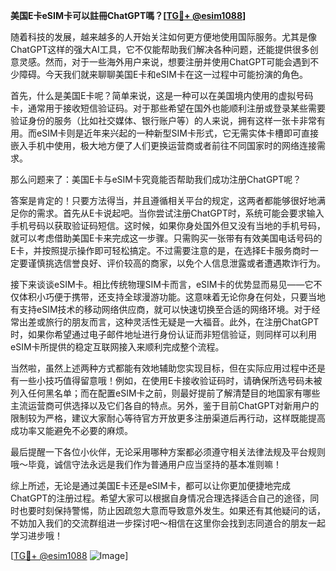 **美国E卡eSIM卡可以註冊ChatGPT嗎？[[TG💪+ @esim1088](https://t.me/s/esim1088)]**

随着科技的发展，越来越多的人开始关注如何更方便地使用国际服务。尤其是像ChatGPT这样的强大AI工具，它不仅能帮助我们解决各种问题，还能提供很多创意灵感。然而，对于一些海外用户来说，想要注册并使用ChatGPT可能会遇到不少障碍。今天我们就来聊聊美国E卡和eSIM卡在这一过程中可能扮演的角色。

首先，什么是美国E卡呢？简单来说，这是一种可以在美国境内使用的虚拟号码卡，通常用于接收短信验证码。对于那些希望在国外也能顺利注册或登录某些需要验证身份的服务（比如社交媒体、银行账户等）的人来说，拥有这样一张卡非常有用。而eSIM卡则是近年来兴起的一种新型SIM卡形式，它无需实体卡槽即可直接嵌入手机中使用，极大地方便了人们更换运营商或者前往不同国家时的网络连接需求。

那么问题来了：美国E卡与eSIM卡究竟能否帮助我们成功注册ChatGPT呢？

答案是肯定的！只要方法得当，并且遵循相关平台的规定，这两者都能够很好地满足你的需求。首先从E卡说起吧。当你尝试注册ChatGPT时，系统可能会要求输入手机号码以获取验证码短信。这时候，如果你身处国外但又没有当地的手机号码，就可以考虑借助美国E卡来完成这一步骤。只需购买一张带有有效美国电话号码的E卡，并按照提示操作即可轻松搞定。不过需要注意的是，在选择E卡服务商时一定要谨慎挑选信誉良好、评价较高的商家，以免个人信息泄露或者遭遇欺诈行为。

接下来谈谈eSIM卡。相比传统物理SIM卡而言，eSIM卡的优势显而易见——它不仅体积小巧便于携带，还支持全球漫游功能。这意味着无论你身在何处，只要当地有支持eSIM技术的移动网络供应商，就可以快速切换至合适的网络环境。对于经常出差或旅行的朋友而言，这种灵活性无疑是一大福音。此外，在注册ChatGPT时，如果你希望通过电子邮件地址进行身份认证而非短信验证，则同样可以利用eSIM卡所提供的稳定互联网接入来顺利完成整个流程。

当然啦，虽然上述两种方式都能有效地辅助您实现目标，但在实际应用过程中还是有一些小技巧值得留意哦！例如，在使用E卡接收验证码时，请确保所选号码未被列入任何黑名单；而在配置eSIM卡之前，则最好提前了解清楚目的地国家有哪些主流运营商可供选择以及它们各自的特点。另外，鉴于目前ChatGPT对新用户的限制较为严格，建议大家耐心等待官方开放更多注册渠道后再行动，这样既能提高成功率又能避免不必要的麻烦。

最后提醒一下各位小伙伴，无论采用哪种方案都必须遵守相关法律法规及平台规则哦～毕竟，诚信守法永远是我们作为普通用户应当坚持的基本准则嘛！

综上所述，无论是通过美国E卡还是eSIM卡，都可以让你更加便捷地完成ChatGPT的注册过程。希望大家可以根据自身情况合理选择适合自己的途径，同时也要时刻保持警惕，防止因疏忽大意而导致意外发生。如果还有其他疑问的话，不妨加入我们的交流群组进一步探讨吧～相信在这里你会找到志同道合的朋友一起学习进步哦！

[[TG💪+ @esim1088](https://t.me/s/esim1088) ![Image](https://i.postimg.cc/4NQfJmqS/Snipaste-2025-05-13-00-14-12.png)]